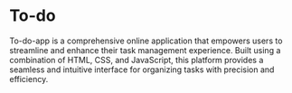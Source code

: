 # To-do
To-do-app is a comprehensive online application that empowers users to streamline and enhance their task management experience. Built using a combination of HTML, CSS, and JavaScript, this platform provides a seamless and intuitive interface for organizing tasks with precision and efficiency.
